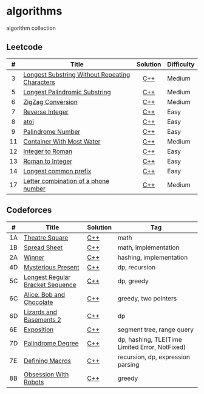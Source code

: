 # algorithms
algorithm collection

## Leetcode
| #  | Title | Solution | Difficulty |
|:--:| ----- | :------: | ---------- |
| 3  | [Longest Substring Without Repeating Characters](https://leetcode.com/problems/longest-substring-without-repeating-characters/#/description) | [C++](./leetcode/3.cpp) | Medium | 
| 5  | [Longest Palindromic Substring](https://leetcode.com/problems/longest-palindromic-substring/#/description) | [C++](/leetcode/5.cpp) | Medium|
| 6  | [ZigZag Conversion](https://leetcode.com/problems/zigzag-conversion/#/description) | [C++](./leetcode/6.cpp) | Medium |
| 7  | [Reverse Integer](https://leetcode.com/problems/reverse-integer/#/description) | [C++](./leetcode/7.cpp) | Easy |
| 8  | [atoi](https://oj.leetcode.com/problems/string-to-integer-atoi/) | [C++](./leetcode/8.cpp) | Easy |
| 9  | [Palindrome Number](https://leetcode.com/problems/palindrome-number/#/description) | [C++](./leetcode/9.cpp) | Easy |
| 11 | [Container With Most Water](https://leetcode.com/problems/container-with-most-water/#/description) | [C++](./leetcode/11.cpp) | Medium |
| 12 | [Integer to Roman](https://leetcode.com/problems/integer-to-roman/#/description) | [C++](./leetcode/12.cpp) | Easy |
| 13 | [Roman to Integer](https://leetcode.com/problems/roman-to-integer/#/description) | [C++](./leetcode/13.cpp) | Easy |
| 14 | [Longest common prefix](https://leetcode.com/problems/longest-common-prefix/#/description) | [C++](./leetcode/14.cpp) | Easy |
| 17 | [Letter combination of a phone number](https://leetcode.com/problems/letter-combinations-of-a-phone-number/#/description) | [C++](./leetcode/17.cpp) | Medium |

## Codeforces
| #  | Title | Solution | Tag |
|----| ----- | -------- | --- |
| 1A | [Theatre Square](http://codeforces.com/problemset/problem/1/A) | [C++](./cf/1A.cpp) | math |
| 1B | [Spread Sheet](http://codeforces.com/problemset/problem/1/B) | [C++](./cf/1B.cpp) | math, implementation |
| 2A | [Winner](http://codeforces.com/problemset/problem/2/A) | [C++](./cf/2A.cpp) | hashing, implementation |
| 4D | [Mysterious Present](http://codeforces.com/problemset/problem/4/D) | [C++](./cf/4D.cpp) | dp, recursion |
| 5C | [Longest Regular Bracket Sequence](http://codeforces.com/problemset/problem/5/C) | [C++](./cf/5C.cpp) | dp, greedy |
| 6C | [Alice, Bob and Chocolate](http://codeforces.com/problemset/problem/6/C) | [C++](./cf/6C.cpp) | greedy, two pointers |
| 6D | [Lizards and Basements 2](http://codeforces.com/problemset/problem/6/D) | [C++](./cf/6D.cpp) | dp |
| 6E | [Exposition](http://codeforces.com/problemset/problem/6/E) | [C++](./cf/6E.cpp) | segment tree, range query |
| 7D | [Palindrome Degree](http://codeforces.com/problemset/problem/7/D) | [C++](./cf/7D.cpp) | dp, hashing, TLE(Time Limited Error, NotFixed) |
| 7E | [Defining Macros](http://codeforces.com/problemset/problem/7/E) | [C++](./cf/7E.cpp) | recursion, dp, expression parsing |
| 8B | [Obsession With Robots](http://codeforces.com/problemset/problem/8/B) | [C++](./cf/8B.cpp) | greedy |

